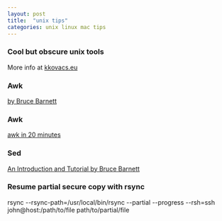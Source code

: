 ```yaml
---
layout: post
title:  "unix tips"
categories: unix linux mac tips
---
```


### Cool but obscure unix tools
More info at [kkovacs.eu](http://kkovacs.eu/cool-but-obscure-unix-tools#)

### Awk
[by Bruce Barnett](http://www.grymoire.com/Unix/Awk.html)

### Awk
[awk in 20 minutes](http://ferd.ca/awk-in-20-minutes.html)

### Sed
[An Introduction and Tutorial by Bruce Barnett](http://www.grymoire.com/Unix/sed.html)

### Resume partial secure copy with rsync
rsync --rsync-path=/usr/local/bin/rsync --partial --progress --rsh=ssh john@host:/path/to/file path/to/partial/file
